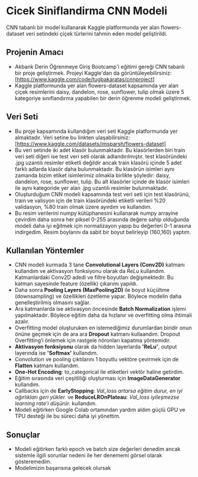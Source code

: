 # Cicek Siniflandirma CNN Modeli
CNN tabanlı bir model kullanarak Kaggle platformunda yer alan flowers-dataset veri setindeki çiçek türlerini tahmin eden model geliştirildi.

## Projenin Amacı
* Akbank Derin Öğrenmeye Giriş Bootcamp'i eğitimi gereği CNN tabanlı bir proje geliştirmek. Projeyi Kaggle'dan da görüntüleyebilirsiniz: [https://www.kaggle.com/code/tugbakaratas/cnnproject]
* Kaggle platformunda yer alan flowers-dataset kapsamında yer alan çiçek resimlerini daisy, dandelon, rose, sunflower, tulip olmak üzere 5 kategoriye sınıflandırma yapabilen bir derin öğrenme modeli geliştirmek.

## Veri Seti
* Bu proje kapsamında kullandığım veri seti Kaggle platformunda yer almaktadır. Veri setine bu linkten ulaşabilirsiniz: [https://www.kaggle.com/datasets/imsparsh/flowers-dataset]
* Bu veri setinde iki adet klasör bulunmaktadır. Bu klasörlerden biri train veri seti diğeri ise test veri seti olarak adlandırılmıştır. test klasöründeki .jpg uzantılı resimler etiketli değildir ancak train klasörü içinde 5 adet farklı adlarda klasör daha bulunmaktadır. Bu klasörün isimleri aynı zamanda bizim etiket isimlerimiz olmakla birlikte şöyledir: daisy, dandelon, rose, sunflower, tulip. Bu alt klasörler içinde de klasör isimleri ile aynı kategoride yer alan .jpg uzantılı resimler bulunmaktadır.
* Oluşturduğum CNN modeli kapsamında test veri seti için test klasörünü, train ve valisyon için de train klasöründeki etiketli verileri %20 validasyon, %80 train olmak üzere ayırdım ve kullandım.
* Bu resim verilerini numpy kütüphanesini kullanarak numpy arrayine çevirdim daha sonra her piksel 0-255 arasında değere sahip olduğunda modeli daha iyi eğitmek için normalizayon yapıp bu değerleri 0-1 arasına indirgedim. Resim boylarını da sabit bir boyut belirleyip (160,160) yaptım.

## Kullanılan Yöntemler
* CNN modeli kurmada 3 tane **Convolutional Layers (Conv2D)** katmanı kullandım ve aktivasyon fonksiyonu olarak da *ReLu* kullandım. Katmanlardaki Conv2D adedi ve filtre boyutları değişmektedir. Bu katman sayesinde feature (özellik) çıkarımı yapıldı.
* Daha sonra **Pooling Layers (MaxPooling2D)** ile boyut küçültme (downsampling) ve özellikleri özetleme yapar. Böylece modelin daha genelleştirilmiş olmasını sağlar.
* Ara katmanlarda ise aktivasyon öncesinde **Batch Normalization** işlemi yapılmaktadır. Böylece eğitim daha da hızlanır ve overfitting olma ihtimali azalır.
* Overfitting model oluşturuken en istemediğimiz durumlardan biridir onun önüne geçmek için de ara ara **Dropout** katmanı kullaandım. Dropout Overfitting’i önlemek için rastgele nöronları kapatma yöntemidir.
* **Aktivasyon fonksiyonu** olarak da hidden layerlarda **'ReLu'**, output layerında ise **'Softmax'** kullandım.
* Convolution ve pooling çıktılarını 1 boyutlu vektöre çevirmek için de **Flatten** katmanı kullandım.
* **One-Hot Encoding**: to_categorical ile etiketleri vektör haline getirdim.
* Eğitim sırasında veri çeşitliliği oluşturması için **ImageDataGenerator** kullandım.
* Callbacks için de **EarlyStopping**: *Val_loss artarsa eğitim durur, en iyi ağırlıkları geri yükler.* ve **ReduceLROnPlateau**: *Val_loss iyileşmezse learning rate’i düşürür.* kullandım.
* Modeli eğitirken Google Colab ortamından yardım aldım güçlü GPU ve TPU desteği ile bu süreci daha iyi yönettim.

## Sonuçlar
* Modeli eğitirken farklı epoch ve batch size değerleri denedim ancak sistemle ilgili sorunlar nedeni ile her denememi görsel olarak gösteremedim.
* Modelimizin başarısına gelecek olursak 
